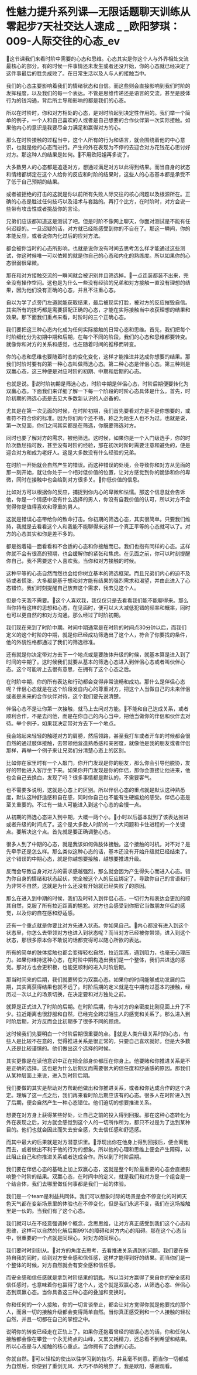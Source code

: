 # 性魅力提升系列课—无限话题聊天训练从零起步7天社交达人速成 _ _欧阳梦琪：009-人际交往的心态_ev

🎼这节课我们来看时阶中需要的心态和思维。心态其实是你这个人与外界相处交流最核心的部分。有的时候一件事情还未发生或者还没开始，你的心态就已经决定了这件事最后的胜负成败了。在日常生活以及人与人的接触当中。

我们的心态主要影响着我们的情绪状态和自信。而这些则会直接影响到我们时阶的发挥程度，以及我们的每一个表达。不管是思维传递还是语言的交流，甚至是肢体行为的钱沟通，背后所主导和影响的都是我们的心态。

所以在时阶时，你和对方相处的心态，是对时阶起到决定性作用的。我们举一个简单的例子，一个人和自己喜欢的人或者是自己想要的合作伙伴第一次实际接触。如果他内心的意识是我要尽全力满足和赢得对方的心。

那么在时阶接触的过程当中，这个人所有的行为和语言，就会围绕着他的中心意识，也就是他的心态而进行。产生的外在表现为不停的去迎合对方花钱花心思讨好对方。那这种人的结果是如何。🎼不用欧阳姐再多说了。

大多数男人的心态都是追逐对方，想通过满足对方以此得到结果。而当自身的状态和情绪都绑定在这个人给你的反应和时阶的结果时，这些人的心态基本都是承受不了低于自己预期的结果。

或者被拒绝的打击的这就是你以前所有失败人际交往的核心问题以及根源所在。正确的心态是胜过任何技巧以及话术与套路的。再打个比方，在时阶时，对方会说一些带有攻击性或者挑战你的言论。

兄弟们应该都知道这是测试了吧。但是时阶不像网上聊天，你面对测试是不能有任何迟疑的。一旦迟疑的话，对方就已经能感受到你的不自在了。那这一瞬间，你的本能反应，或者说你内化过后的应对方法。

都会被你当时的心态所影响。也就是说你没有时间去思考怎么样才能通过这些测试，你这时候唯一可以依赖的就是你自己的心态和内化的熟练度。所以如果你的心态很弱很卑微。

那在和对方接触交流的一瞬间就会被识别并且筛选掉。🎼一点连装都装不出来，完全没有操作空间。这也是为什么一些没有经验的兄弟和对方接触一直没有理想的结果，因为他们没有正确的心态，并且不注重心态。

自以为学了点旁门左道就能获取结果，最后被现实打脸，被对方的反应摧毁自信。其实所有的技巧都是需要搭配正确的心态，才能在实际接触当中收获理想的结果和效果。那下面我们重点来看，时阶时的三个正确心态。

我们要把这三种心态内化成为任何实际接触的日常心态和思维。首先，我们把每个时阶细化分为初期中期和后期，在每个不同的阶段，我们的心态和思维都要转变。就像你和对方的关系和感觉，也在随着时间的推移而转变。

你的心态和思维也要随着时态的变化变化，这样才能推进并达成你想要的结果。那我们时阶时要有的第一种心态叫做筛选心态。第二种心态是伴侣心态。第三种则是双赢心态，这三种便是对应时阶的初期、中期和后期的心态。

也就是说。🎼说时阶初期是筛选心态，时阶中期是伴侣心态，时阶后期便要转化为双赢心态。下面我们来详细了解一下每一个阶段的时阶心态具体是什么。首先，时阶初期的筛选心态是去见大多数新认识的人必备的。

尤其是在第一次见面的时候，在时阶初期，我们首先要看对方是不是你想要的，或者符不符合你的标准。因为你们两个还不熟，称之为陌生人也不为过。也就是说，第一次见面，你们之间其实都是在筛选，你既要筛选对方。

同时也要了解对方的需求，被他筛选。这时候，如果你是一个入门级选手，你的时阶次数屈指可数，甚至没有时阶的经验，那在初次时阶时需要注意和避免的，便是迎合对方和成为老好人。这是大多数没有什么经验的兄弟。

在时阶一开始就会自然产生的错误。而这种错误的处境，会导致你和对方从见面的那一刻开始，就让你处于一个相对低价值的位置，让对方感觉到你的跪舔和你的卑微，同时在接触中也会给到对方很多关。🎼你低价值的信息。

比如对方可以根据你的反应，捕捉到你内心的卑微和怯懦。那这个信息就会告诉他，你是一个情感中没有什么选择的男人，你没有自我价值的认可，所以对方不会觉得你是值得喜欢和尊重的男人。

这就是错误心态带给你的致命打击。你初期的筛选心态，其实很简单。只要我们维持，我就是去看看这个人和我能不能聊得来这样一个真正平等的心态就可以了。对方的心态其实和你是差不多的。

都是抱着碰一面看看和不合适的心态和你接触而已。我们也抱有同样的心态。这样你就不会有很高的预期，也会缓解你的紧张和焦虑。在见面之前，你可以时刻提醒你自己，我不需要这个人喜欢我。当你和对方接触的时候。

这种平等的心态自然而然也会给你树立基本的筛选框架。而且兄弟们内心的迫不及待或者慌张，大多都是基于想和对方能有结果的强烈需求和渴望，并由此进入了心态错位。我们时刻提醒自己放弃这个需求，我去见这个人。

但是今天我不需要。🎼这个人喜欢我，我仅仅只是去看看我们能不能聊得来。那么当你持有这样的思想和心态，在见面时，便可以大大减低犯错的频率和概率，同时也可以更自然的和对方沟通。那么经过了时阶初期。

我们现在来到了时阶中期。时间中期通常是在时阶的时间点30分钟以后，而我们定义的这个时阶的中期，就是你已经成功筛选出了这个人，符合了你要找的条件，他的外貌性格都通过了我们的筛选标准。

还有就是你决定带对方去下一个地点或是要肢体升级的时候，就基本算是进入到了时间的中期了。这时候我们就要从基本的筛选心态进入到伴侣心态或者叫伙伴心态。这个可能听上去很有意思，在拥有了这个心态之后。

在时阶中期，你的所有表达和行动都会变得非常流畅和成功。那什么是伴侣心态呢？伴侣心态就是在这个阶段发自内心的尊重对方，把这个人当做自己的未来伴侣或者是未来的合作伙伴对待，这个我们要先说清楚。

伴侣心态不是让你第一次接触，就马上去问对方能。🎼不能和自己达成关系，或者顺利合作，不是去问他，而是在你自己的内心当中，把他当做你的伴侣和伙伴去对待。举个例子，如果我决定带对方去下一个地点。

我会站起来轻轻的触碰对方的肩膀，然后领路，甚至我打车或者开车的时候都会很自然的通过肢体接触，去带领他营造熟悉感和亲密度，就像他是我的朋友或者伴侣那样，再举一个例子来让兄弟们分清楚心态上的区别。

比如你在家里时有一个人敲门，你开门发现是你的朋友，那么你会引导他脱协，友好的带他进入客厅坐下来。如果你开门发现是你的伴侣，那你会直接让他进来，他也会自己去换血，发现了吗？很多事情都是默认的，不需要客气。

也不需要多说明，这就是心态上的区别。所以伴侣心态的重点就是默认这种熟悉度，默认这种舒适感和自在感，同时你自己也不能有生硬尴尬的感受。伴侣心态是至关重要的。不过有一些人可能进入到这个心态的会慢一点。

从初期的筛选心态进入到中期，大概一两个小。🎼小时以后基本就到了该表达推进或者升级的时间点了。这个是大多数人时阶的一个大问题和卡住进程的一个关键点。要解决这个点。首先就是要正确调整心态。

很多人到了中期的心态，就是我该如何做肢体接触。这个接触的时机，对不对？是先牵手还是怎么样。那么类似这种心态的话，基本还没有开始升级就已经结束了。这个错误的中期心态，就是你越想要接触，越想要推进升级。

反而会导致自身对对方的需求感越强烈，那么就会因为产生得失心而进入心态。错为你自身的情绪和状态起伏，完全被这个人的反应绑定了。导致你自己的言语和行为非常不自然，这就是为什么还没有开始就已经失败了的原因。

那么在进入到中期的时候，我们及时转入到伴侣心态，一切行为和表达会更加的顺其自然，克服了所有拉近距离的尴尬。对方也会感受到你把它当做朋友伴侣的感觉，以及你的自在感和舒适感。

还有一个重点就是你要比对方先进入状态。你如果自己。🎼内心都没有进入到这个状态里，你怎么去带领对方也进入到状态呢？而当对方已经被你带领，进入到这个状态，那很多原本你不敢说的话都变得可以随心所欲的表达。

所有的简单的肢体接触也都会变得轻松自然，拉近距离，遇到阻力，也毫无心理压力。如果你维持这种心态，在时阶中期构造出我们是一个整体，我们共进退的感觉。那对方也会更积极，也能更顺利的进入时阶后期。

那当时间来的后期，我们就要转变为双赢心态。如果你的时间能够成功发展的后期，其实离获得结果也就不远了。时阶后期的定义就是在中期有过基本的接触，经历过一次以上的场景切换，在决定要和对方独处之前。

就算是正式进入了时阶的后期。在时阶后期，你与对方的亲密度比刚见面上升了不少。拉近距离也很舒服和自然，已经完全跨过陌生人的感觉和关系了。那么进入到时阶后期，对方反而会比初期多了很多不同的顾虑。

这时候我们先要明白一个时阶后期很重要的点。🎼就是人类升级关系时的心态，有些人是比较不在意的，觉得推进关系是很正常的，只要自己喜欢就好。但是大多数人还是比较谨慎的。他们做出这个选择的时候。

其实更像是在读他意识中正在把全部身价都压在你身上。他要赌和你推进关系是不是正确的选择。这也是为什么后期反而需要很大的信任度和舒适感的原因。那我们从某种层面上来说，进入到时阶后期。

我们要做的其实是帮助对方帮助他做出和你推进关系，或者和你达成合作的这个决定。理解了这一点之后，我们再来看时阶后期应该有的心态。很多人在时阶进入到了后期，便会自然产生一种心态错位。他们迫切的想要推进关系。

想要在对方身上获得某些好处，让自己之前的投入得到回报。那在这种心态转化为外在表现之后，对方就会感觉到这个人的一切所作所为，都只不过是为了达到某种目的。他们也就会因此而失去安全感，失去信任感和舒适感。

而其中最大的后果就是对方潜意识里。🎼浮现出你在他身上得到回报后，便会离他而去，或者做出不利于他的行为的想象。所以他的心理和思维上便会产生障碍，以此阻止自己和你推进关系或者达成合作。所以到了时阶后期。

我们要在伴侣心态的基础上加上双赢心态，这就是整个时阶最重要的心态会直接影响整个时阶的结果。双赢心态，在时间中的定义，就是我们和对方是一个组合是一个结合体，我们去哪里做任何事都是我们一起的体验。

我们是一个team是利益共同体。我们可以想象时际的场景是会不停变化的时间天色天气都在变新场景里的体验也在不停变化，但是我们永远不变，我们在这场接触里是一伙的。当我们有了这个心态。

我们就可以在不经意强调掉个概念，念思思维，让对方真正感受到我们这个心态和思维，这样可以自然的化解后期99%的障碍和对方内心的阻碍。那在这个心态当中，很重要的一个点就是同理心，对对方的同理心。

我们要时时刻刻从。🎼对方的角度去思考，去看推进关系遇到的问题。我们要在保持自我的同时，给到对方安全感和信任感，这样才能得到好的结果。而当你们是一个整体的时候，对方自然就会有安全感和信任感。

而安全感和信任感就是拿到时阶结果的钥匙。所以当对方赢得了来自你的安全感和信任感时，也意味着你也赢得了这个人，这个就是双赢心态，从筛选心态、伴侣心态到双赢心态。当你具备这三种心态的叠加和变换时。

你和任何的一个人接触，你的一切言谈举止，都会让对方觉得你就是他要找的那个人，而且一切的接触升级都会变得简单自然。当你真正感受到和一个人接触的轻松自然，并且一切都在自己的掌控之中。

说明你的转变已经走在正轨上了。如果你还抱着曾经的错误心态的话，你和任何人接触都会像在攀登一个永无终点的山峰，又累又耗精力，还总看不到希望和结果。所以心态是与人接触的核心重点。当你拥有了合适的心态。

你就自然。🎼可以轻松的使出以往学习到的技巧，并且毫不刻意。而当你一切都成为自然后，你便到了重剑无风、大巧不恭的境界了。我是欧阳，感谢观看。

